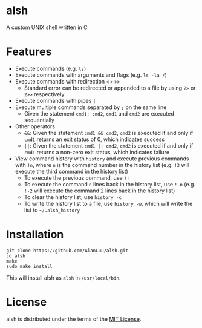 # alsh
A custom UNIX shell written in C

# Features
- Execute commands (e.g. `ls`)
- Execute commands with arguments and flags (e.g. `ls -la /`)
- Execute commands with redirection `<` `>` `>>`
    - Standard error can be redirected or appended to a file by using `2>` or `2>>` respectively
- Execute commands with pipes `|`
- Execute multiple commands separated by `;` on the same line
    - Given the statement `cmd1; cmd2`, `cmd1` and `cmd2` are executed sequentially
- Other operators
    - `&&`: Given the statement `cmd1 && cmd2`, `cmd2` is executed if and only if `cmd1` returns an exit status of 0, which indicates success
    - `||`: Given the statement `cmd1 || cmd2`, `cmd2` is executed if and only if `cmd1` returns a non-zero exit status, which indicates failure
- View command history with `history` and execute previous commands with `!n`, where `n` is the command number in the history list (e.g. `!3` will execute the third command in the history list)
    - To execute the previous command, use `!!`
    - To execute the command `n` lines back in the history list, use `!-n` (e.g. `!-2` will execute the command 2 lines back in the history list)
    - To clear the history list, use `history -c`
    - To write the history list to a file, use `history -w`, which will write the list to `~/.alsh_history`

# Installation
```
git clone https://github.com/AlanLuu/alsh.git
cd alsh
make
sudo make install
```
This will install alsh as `alsh` in `/usr/local/bin`.

# License
alsh is distributed under the terms of the [MIT License](https://github.com/AlanLuu/alsh/blob/main/LICENSE).
